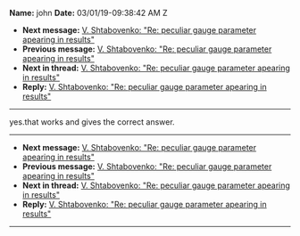 **Name:** john
**Date:** 03/01/19-09:38:42 AM Z

  - **Next message:** [V. Shtabovenko: "Re: peculiar gauge parameter
    apearing in results"](1479.html)
  - **Previous message:** [V. Shtabovenko: "Re: peculiar gauge parameter
    apearing in results"](1477.html)
  - **Next in thread:** [V. Shtabovenko: "Re: peculiar gauge parameter
    apearing in results"](1479.html)
  - **Reply:** [V. Shtabovenko: "Re: peculiar gauge parameter apearing
    in results"](1479.html)

-----

yes.that works and gives the correct answer.  

-----

  - **Next message:** [V. Shtabovenko: "Re: peculiar gauge parameter
    apearing in results"](1479.html)
  - **Previous message:** [V. Shtabovenko: "Re: peculiar gauge parameter
    apearing in results"](1477.html)
  - **Next in thread:** [V. Shtabovenko: "Re: peculiar gauge parameter
    apearing in results"](1479.html)
  - **Reply:** [V. Shtabovenko: "Re: peculiar gauge parameter apearing
    in results"](1479.html)

-----

